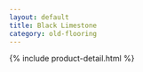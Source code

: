 ```yaml
---
layout: default
title: Black Limestone
category: old-flooring
---
```

{% include product-detail.html %}
